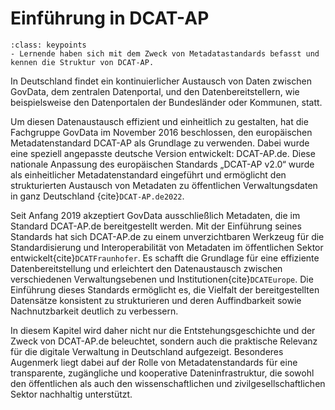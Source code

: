 # Einführung in DCAT-AP
```{admonition} Lernziele
:class: keypoints
- Lernende haben sich mit dem Zweck von Metadatastandards befasst und kennen die Struktur von DCAT-AP.
```

In Deutschland findet ein kontinuierlicher Austausch von Daten zwischen GovData, dem zentralen Datenportal, und den Datenbereitstellern, wie beispielsweise den Datenportalen der Bundesländer oder Kommunen, statt.

Um diesen Datenaustausch effizient und einheitlich zu gestalten, hat die Fachgruppe GovData im November 2016 beschlossen, den europäischen Metadatenstandard DCAT-AP als Grundlage zu verwenden. Dabei wurde eine speziell angepasste deutsche Version entwickelt: DCAT-AP.de. Diese nationale Anpassung des europäischen Standards „DCAT-AP v2.0“ wurde als einheitlicher Metadatenstandard eingeführt und ermöglicht den strukturierten Austausch von Metadaten zu öffentlichen Verwaltungsdaten in ganz Deutschland {cite}`DCAT-AP.de2022`.

Seit Anfang 2019 akzeptiert GovData ausschließlich Metadaten, die im Standard DCAT-AP.de bereitgestellt werden.
Mit der Einführung seines Standards hat sich DCAT-AP.de zu einem unverzichtbaren Werkzeug für die Standardisierung und Interoperabilität von Metadaten im öffentlichen Sektor entwickelt{cite}`DCATFraunhofer`. Es schafft die Grundlage für eine effiziente Datenbereitstellung und erleichtert den Datenaustausch zwischen verschiedenen Verwaltungsebenen und Institutionen{cite}`DCATEurope`. Die Einführung dieses Standards ermöglicht es, die Vielfalt der bereitgestellten Datensätze konsistent zu strukturieren und deren Auffindbarkeit sowie Nachnutzbarkeit deutlich zu verbessern.

In diesem Kapitel wird daher nicht nur die Entstehungsgeschichte und der Zweck von DCAT-AP.de beleuchtet, sondern auch die praktische Relevanz für die digitale Verwaltung in Deutschland aufgezeigt. Besonderes Augenmerk liegt dabei auf der Rolle von Metadatenstandards für eine transparente, zugängliche und kooperative Dateninfrastruktur, die sowohl den öffentlichen als auch den wissenschaftlichen und zivilgesellschaftlichen Sektor nachhaltig unterstützt.